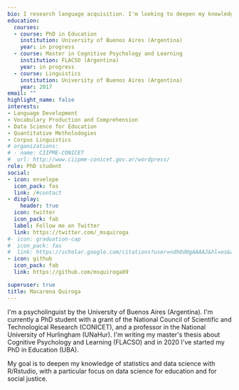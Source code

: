 ```yaml
---
bio: I research language acquisition. I'm looking to deepen my knowledge of statistic and data science with R/Rstudio.
education:
  courses:
  - course: PhD in Education
    institution: University of Buenos Aires (Argentina)
    year: in progress
  - course: Master in Cognitive Psychology and Learning
    institution: FLACSO (Argentina)
    year: in progress
  - course: Linguistics
    institution: University of Buenos Aires (Argentina)
    year: 2017
email: ""
highlight_name: false
interests:
- Language Development
- Vocabulary Production and Comprehension
- Data Science for Education
- Quantitative Metholodogies
- Corpus Linguistics
# organizations:
# - name: CIIPME-CONICET
#  url: http://www.ciipme-conicet.gov.ar/wordpress/
role: PhD student
social:
- icon: envelope
  icon_pack: fas
  link: /#contact
- display:
    header: true
  icon: twitter
  icon_pack: fab
  label: Follow me on Twitter
  link: https://twitter.com/_msquiroga
#- icon: graduation-cap
#  icon_pack: fas
#  link: https://scholar.google.com/citations?user=ndhOd0gAAAAJ&hl=es&authuser=1
- icon: github
  icon_pack: fab
  link: https://github.com/msquiroga89

superuser: true
title: Macarena Quiroga
---
```


I'm a psycholinguist by the University of Buenos Aires (Argentina). I'm currently a PhD student with a grant of the National Council of Scientific and Technological Research (CONICET), and a professor in the National University of Hurlingham (UNaHur). I'm writing my master's thesis about Cognitive Psychology and Learning (FLACSO) and in 2020 I've started my PhD in Education (UBA).

My goal is to deepen my knowledge of statistics and data science with R/Rstudio, with a particular focus on data science for education and for social justice.

